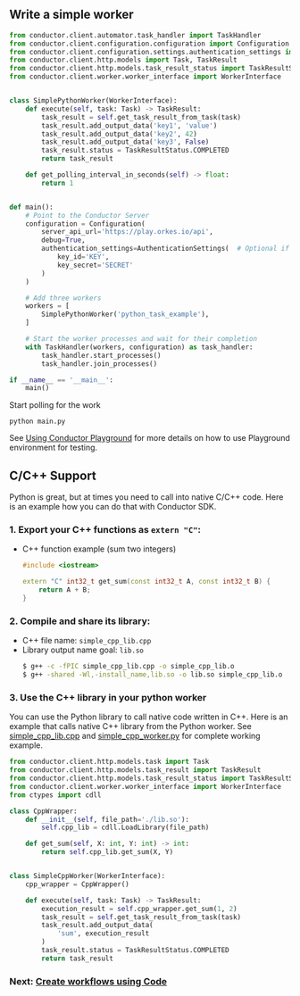 ## Write a simple worker
```python
from conductor.client.automator.task_handler import TaskHandler
from conductor.client.configuration.configuration import Configuration
from conductor.client.configuration.settings.authentication_settings import AuthenticationSettings
from conductor.client.http.models import Task, TaskResult
from conductor.client.http.models.task_result_status import TaskResultStatus
from conductor.client.worker.worker_interface import WorkerInterface


class SimplePythonWorker(WorkerInterface):
    def execute(self, task: Task) -> TaskResult:
        task_result = self.get_task_result_from_task(task)
        task_result.add_output_data('key1', 'value')
        task_result.add_output_data('key2', 42)
        task_result.add_output_data('key3', False)
        task_result.status = TaskResultStatus.COMPLETED
        return task_result

    def get_polling_interval_in_seconds(self) -> float:
        return 1


def main():
    # Point to the Conductor Server
    configuration = Configuration(
        server_api_url='https://play.orkes.io/api',
        debug=True,
        authentication_settings=AuthenticationSettings(  # Optional if you are using a server that requires authentication
            key_id='KEY',
            key_secret='SECRET'
        )
    )

    # Add three workers
    workers = [
        SimplePythonWorker('python_task_example'),        
    ]

    # Start the worker processes and wait for their completion
    with TaskHandler(workers, configuration) as task_handler:
        task_handler.start_processes()
        task_handler.join_processes()

if __name__ == '__main__':
    main()
```

Start polling for the work

```shell
python main.py
```

See [Using Conductor Playground](https://orkes.io/content/docs/getting-started/playground/using-conductor-playground)
for more details on how to use Playground environment for testing.


## C/C++ Support
Python is great, but at times you need to call into native C/C++ code. 
Here is an example how you can do that with Conductor SDK.

### 1. Export your C++ functions as `extern "C"`:
   * C++ function example (sum two integers)
        ```cpp
        #include <iostream>

        extern "C" int32_t get_sum(const int32_t A, const int32_t B) {
            return A + B; 
        }
        ```
### 2. Compile and share its library:
   * C++ file name: `simple_cpp_lib.cpp`
   * Library output name goal: `lib.so`
        ```bash
        $ g++ -c -fPIC simple_cpp_lib.cpp -o simple_cpp_lib.o
        $ g++ -shared -Wl,-install_name,lib.so -o lib.so simple_cpp_lib.o
        ```
     
### 3. Use the C++ library in your python worker
You can use the Python library to call native code written in C++.  Here is an example that calls native C++ library
from the Python worker.
See [simple_cpp_lib.cpp](src/example/worker/cpp/simple_cpp_lib.cpp) 
and [simple_cpp_worker.py](src/example/worker/cpp/simple_cpp_worker.py) for complete working example.

```python
from conductor.client.http.models.task import Task
from conductor.client.http.models.task_result import TaskResult
from conductor.client.http.models.task_result_status import TaskResultStatus
from conductor.client.worker.worker_interface import WorkerInterface
from ctypes import cdll

class CppWrapper:
    def __init__(self, file_path='./lib.so'):
        self.cpp_lib = cdll.LoadLibrary(file_path)

    def get_sum(self, X: int, Y: int) -> int:
        return self.cpp_lib.get_sum(X, Y)


class SimpleCppWorker(WorkerInterface):
    cpp_wrapper = CppWrapper()

    def execute(self, task: Task) -> TaskResult:
        execution_result = self.cpp_wrapper.get_sum(1, 2)
        task_result = self.get_task_result_from_task(task)
        task_result.add_output_data(
            'sum', execution_result
        )
        task_result.status = TaskResultStatus.COMPLETED
        return task_result
```

### Next: [Create workflows using Code](../workflow/README.md)
